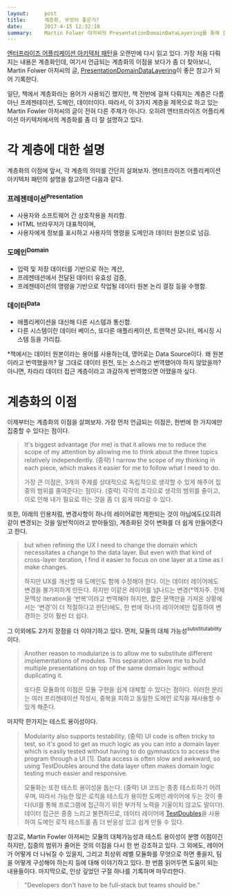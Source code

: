 ```yaml
---
layout:     post
title:      계층화, 무엇이 좋은가?
date:       2017-4-15 12:32:18
summary:    Martin Folwer 아저씨의 PresentationDomainDataLayering를 통해 살펴보는 계층화의 이점
---
```


[엔터프라이즈 어플리케이션 아키텍처 패턴](http://wikibook.co.kr/peaa/)을 오랜만에 다시 읽고 있다. 가장 처음 다뤄지는 내용은 계층화인데, 여기서 언급되는 계층화의 이점을 보다가 좀 더 찾아보니, Martin Folwer 아저씨의 글, [PresentationDomainDataLayering](https://martinfowler.com/bliki/PresentationDomainDataLayering.html)이 좋은 참고가 되어 기록한다.

일단, 책에서 계층화라는 용어가 사용되긴 했지만, 책 전반에 걸쳐 다뤄지는 계층은 다름 아닌 프레젠테이션, 도메인, 데이터이다. 따라서, 이 3가지 계층을 제목으로 하고 있는 Martin Fowler 아저씨의 글이 전혀 다른 주제가 아니다. 오히려 엔터프라이즈 어플리케이션 아키텍처에서의 계층화를 좀 더 잘 설명하고 있다.

# 각 계층에 대한 설명

계층화의 이점에 앞서, 각 계층의 의미를 간단히 살펴보자. 엔터프라이즈 어플리케이션 아키텍처 패턴의 설명을 참고하면 다음과 같다.

### 프레젠테이션<sup>Presentation</sup>

- 사용자와 소프트웨어 간 상호작용을 처리함.
- HTML 브라우저가 대표적이며,
- 사용자에게 정보를 표시하고 사용자의 명령을 도메인과 데이터 원본으로 넘김.

### 도메인<sup>Domain</sup>

- 입력 및 저장 데이터를 기반으로 하는 계산,
- 프레젠테션에서 전달된 데이터 유효성 검증,
- 프레젠테이션의 명령을 기반으로 작업될 데이터 원본 논리 결정 등을 수행함.

### 데이터<sup>Data</sup>

- 애플리케이션을 대신해 다른 시스템과 통신함.
- 다른 시스템이란 데이터 베이스, 또다른 애플리케이션, 트랜잭션 모니터, 메시징 시스템 등을 가리킴.

*책에서는 데이터 원본이라는 용어를 사용하는데, 영어로는 Data Source이다. 왜 원본이라고 번역했을까? 말 그대로 데이터 원천, 또는 소스라고 번역했어야 하지 않았을까? 아니면, 차라리 데이터 접근 계층이라고 과감하게 번역했으면 어땠을까 싶다.

# 계층화의 이점

이제부터는 계층화의 이점을 살펴보자. 가장 먼저 언급되는 이점은, 한번에 한 가지에만 집중할 수 있다는 점이다.

> It's biggest advantage (for me) is that it allows me to reduce the scope of my attention by allowing me to think about the three topics relatively independently. (중략) I narrow the scope of my thinking in each piece, which makes it easier for me to follow what I need to do.
> 
> 가장 큰 이점은, 3개의 주제를 상대적으로 독립적으로 생각할 수 있게 해주어 집중의 범위를 줄여준다는 점이다. (중략) 각각의 조각으로 생각의 범위를 줄이고, 이로 인해 내가 필요로 하는 것을 좀 더 쉽게 따라갈 수 있다.

또한, 아래의 인용처럼, 변경사항이 하나의 레이어로만 제한되는 것이 아님에도(오히려 같이 변경되는 것을 일반적이라고 받아들임), 계층화된 것이 변화를 더 쉽게 만들어준다고 한다.

> but when refining the UX I need to change the domain which necessitates a change to the data layer. But even with that kind of cross-layer iteration, I find it easier to focus on one layer at a time as I make changes.
> 
> 하지만 UX를 개선할 때 도메인도 함께 수정해야 한다. 이는 데이터 레이어에도 변경을 불가피하게 만든다. 하지만 이같은 레이어를 넘나드는 변경(*역자주. 전체 문맥상 iteration을 '반복'이라고 번역해야 하지만, 짧은 문맥만을 가져온 상황에서는 '변경'이 더 적절하다고 판단)에도, 한 번에 하나의 레이어에만 집중하여 변경하는 것이 훨씬 더 쉽다.

그 이외에도 2가지 장점을 더 이야기하고 있다. 먼저, 모듈의 대체 가능성<sup>substitutability</sup>이다.

> Another reason to modularize is to allow me to substitute different implementations of modules. This separation allows me to build multiple presentations on top of the same domain logic without duplicating it.
> 
> 또다른 모듈화의 이점은 모듈 구현을 쉽게 대체할 수 있다는 점이다. 이러한 분리는 여러 프리젠테이션 작성시, 중복을 피하고 동일한 도메인 로직을 재사용할 수 있게 해준다.

마지막 한가지는 테스트 용이성<testability>이다.

> Modularity also supports testability, (중략) UI code is often tricky to test, so it's good to get as much logic as you can into a domain layer which is easily tested without having to do gymnastics to access the program through a UI [1]. Data access is often slow and awkward, so using TestDoubles around the data layer often makes domain logic testing much easier and responsive.
> 
> 모듈화는 또한 테스트 용이성을 돕는다. (중략) UI 코드는 종종 테스트하기 어려우며, 따라서 가능한 많은 로직을 테스트가 용이한 도메인 레이어에 두는 것이 좋다(UI를 통해 프로그램에 접근하기 위한 부가적 노력을 기울이지 않고도 말이다). 데이터 접근은 종종 느리고 불편하므로, 데이터 레이어에 [TestDoubles](https://martinfowler.com/bliki/TestDouble.html)을 사용하여 도메인 로직 테스트를 좀 더 반응성 있고 쉽게 만들 수 있다.

참고로, Martin Fowler 아저씨는 모듈의 대체가능성과 테스트 용이성이 분명 이점이긴 하지만, 집중의 범위가 줄어든 것의 이점을 다시 한 번 강조하고 있다. 그 외에도, 레이어가 어떻게 더 나눠질 수 있을지, 그리고 최상위 레벨 모듈화를 무엇으로 하면 좋을지, 팀을 어떻게 구성해야 하는지 등에 대해 이야기하고 있다. 한 번쯤 읽어두면 도움이 되는 내용들이다. 마지막으로, 인상 깊었던 구절 하나를 기록하며 마무리한다.

> "Developers don't have to be full-stack but teams should be."

